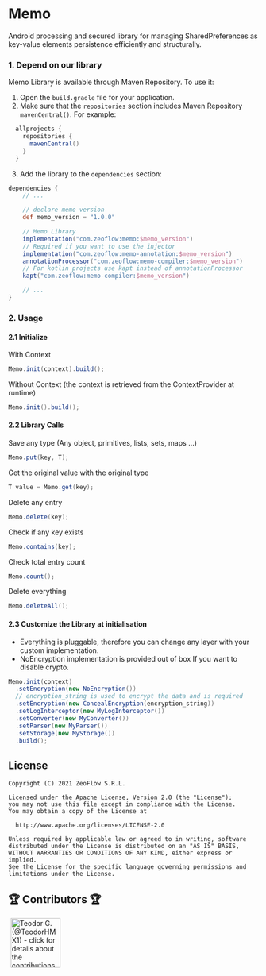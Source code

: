 # Memo
Android processing and secured library for managing SharedPreferences as key-value elements persistence efficiently and structurally.

### 1. Depend on our library

Memo Library is available through Maven Repository.
To use it:

1.  Open the `build.gradle` file for your application.
2.  Make sure that the `repositories` section includes Maven Repository
    `mavenCentral()`. For example:
```groovy
  allprojects {
    repositories {
      mavenCentral()
    }
  }
```

3.  Add the library to the `dependencies` section:
```groovy
dependencies {
    // ...

    // declare memo version
    def memo_version = "1.0.0"

    // Memo Library
    implementation("com.zeoflow:memo:$memo_version")
    // Required if you want to use the injector
    implementation("com.zeoflow:memo-annotation:$memo_version")
    annotationProcessor("com.zeoflow:memo-compiler:$memo_version")
    // For kotlin projects use kapt instead of annotationProcessor
    kapt("com.zeoflow:memo-compiler:$memo_version")

    // ...
}
```

### 2. Usage
#### 2.1 Initialize
With Context
```java
Memo.init(context).build();
```
Without Context (the context is retrieved from the ContextProvider at runtime)
```java
Memo.init().build();
```
#### 2.2 Library Calls
Save any type (Any object, primitives, lists, sets, maps ...)
```java
Memo.put(key, T);
```
Get the original value with the original type
```java
T value = Memo.get(key);
```
Delete any entry
```java
Memo.delete(key);
```
Check if any key exists
```java
Memo.contains(key);
```
Check total entry count
```java
Memo.count();
```
Delete everything
```java
Memo.deleteAll();
```

#### 2.3 Customize the Library at initialisation
- Everything is pluggable, therefore you can change any layer with your custom implementation.
- NoEncryption implementation is provided out of box If you want to disable crypto.
```java
Memo.init(context)
  .setEncryption(new NoEncryption())
  // encryption_string is used to encrypt the data and is required
  .setEncryption(new ConcealEncryption(encryption_string))
  .setLogInterceptor(new MyLogInterceptor())
  .setConverter(new MyConverter())
  .setParser(new MyParser())
  .setStorage(new MyStorage())
  .build();
```

## License
    Copyright (C) 2021 ZeoFlow S.R.L.
    
    Licensed under the Apache License, Version 2.0 (the "License");
    you may not use this file except in compliance with the License.
    You may obtain a copy of the License at
    
      http://www.apache.org/licenses/LICENSE-2.0
    
    Unless required by applicable law or agreed to in writing, software
    distributed under the License is distributed on an "AS IS" BASIS,
    WITHOUT WARRANTIES OR CONDITIONS OF ANY KIND, either express or implied.
    See the License for the specific language governing permissions and
    limitations under the License.

## 🏆 Contributors 🏆

<!-- ZEOBOT-LIST:START - Do not remove or modify this section -->
<!-- prettier-ignore-start -->
<!-- markdownlint-disable -->
<p float="left">
<a href="docs/contributors.md#pushpin-teodor-g-teodorhmx1"><img width="100" src="https://avatars.githubusercontent.com/u/22307006?v=4" hspace=5 title='Teodor G. (@TeodorHMX1) - click for details about the contributions'></a>
</p>

<!-- markdownlint-enable -->
<!-- prettier-ignore-end -->
<!-- ZEOBOT-LIST:END -->